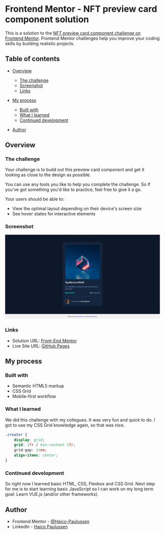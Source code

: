 # Frontend Mentor - NFT preview card component solution

This is a solution to the [NFT preview card component challenge on Frontend Mentor](https://www.frontendmentor.io/challenges/nft-preview-card-component-SbdUL_w0U). Frontend Mentor challenges help you improve your coding skills by building realistic projects. 

## Table of contents

- [Overview](#overview)
  - [The challenge](#the-challenge)
  - [Screenshot](#screenshot)
  - [Links](#links)
- [My process](#my-process)
  - [Built with](#built-with)
  - [What I learned](#what-i-learned)
  - [Continued development](#continued-development)

- [Author](#author)

## Overview

### The challenge

Your challenge is to build out this preview card component and get it looking as close to the design as possible.

You can use any tools you like to help you complete the challenge. So if you've got something you'd like to practice, feel free to give it a go.

Your users should be able to:

- View the optimal layout depending on their device's screen size
- See hover states for interactive elements


### Screenshot

![](./screenshot.png)

### Links

- Solution URL: [Front-End Mentor](https://www.frontendmentor.io/solutions/nft-card-with-css-grid-MzCs9hBfD)
- Live Site URL: [GitHub Pages](https://haico-paulussen.github.io/nft-card-css-grid/)

## My process

### Built with

- Semantic HTML5 markup
- CSS Grid
- Mobile-first workflow

### What I learned

We did this challenge with my collegues. It was very fun and quick to do. I got to use my CSS Grid knowledge again, so that was nice.

```css
.creator {
    display: grid;
    grid: 1fr / min-content 1fr;
    grid-gap: 1rem;
    align-items: center;
}  
```

### Continued development

So right now I learned basic HTML, CSS, Flexbox and CSS Grid. Next step for me is to start learning basic JavaScript so I can work on my long term goal: Learn VUE.js (and/or other frameworks).

## Author

- Frontend Mentor - [@Haico-Paulussen](https://www.frontendmentor.io/profile/Haico-Paulussen)
- LinkedIn - [Haico Paulussen](https://www.linkedin.com/in/haico-paulussen-160281158/)
